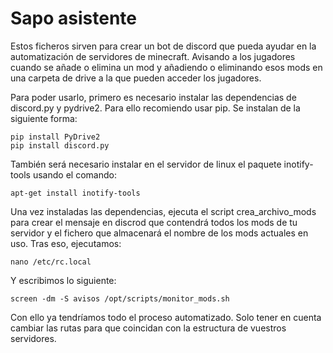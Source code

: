 # Sapo asistente

Estos ficheros sirven para crear un bot de discord que pueda ayudar en la automatización de servidores de minecraft. Avisando a los jugadores cuando se añade o elimina un mod y añadiendo o eliminando esos mods en una carpeta de drive a la que pueden acceder los jugadores.

Para poder usarlo, primero es necesario instalar las dependencias de discord.py y pydrive2. Para ello recomiendo usar pip.
Se instalan de la siguiente forma:
```
pip install PyDrive2
pip install discord.py

```

También será necesario instalar en el servidor de linux el paquete inotify-tools usando el comando:
```
apt-get install inotify-tools
```
Una vez instaladas las dependencias, ejecuta el script crea_archivo_mods para crear el mensaje en discrod que contendrá todos los mods de tu servidor y el fichero que almacenará el nombre de los mods actuales en uso.
Tras eso, ejecutamos:
```
nano /etc/rc.local
```
Y escribimos lo siguiente:
```
screen -dm -S avisos /opt/scripts/monitor_mods.sh
```

Con ello ya tendríamos todo el proceso automatizado. Solo tener en cuenta cambiar las rutas para que coincidan con la estructura de vuestros servidores.